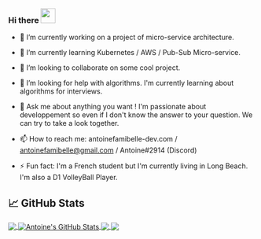 ### Hi there <img src="https://raw.githubusercontent.com/MartinHeinz/MartinHeinz/master/wave.gif" width="30px">

- 🔭 I’m currently working on a project of micro-service architecture.

- 🌱 I’m currently learning Kubernetes / AWS / Pub-Sub Micro-service.

- 👯 I’m looking to collaborate on some cool project.

- 🤔 I’m looking for help with algorithms. I'm currently learning about algorithms for interviews.

- 💬 Ask me about anything you want ! I'm passionate about developpement so even if I don't know the answer to your question. We can try to take a look together.

- 📫 How to reach me: antoinefamibelle-dev.com / antoinefamibelle@gmail.com / Antoine#2914 (Discord)

- ⚡ Fun fact: I'm a French student but I'm currently living in Long Beach. I'm also a D1 VolleyBall Player.

## &#x1f4c8; GitHub Stats

<a href="https://github.com/antoinefamibelle/antoinefamibelle">
  <img align="center" src="https://github-readme-stats.vercel.app/api/top-langs/?username=antoinefamibelle&hide=html,C++,C,tex&title_color=ffffff&text_color=c9cacc&icon_color=2bbc8a&bg_color=1d1f21&langs_count=5" />
</a>
<a href="https://github.com/antoinefamibelle/antoinefamibelle">
  <img align="center" src="https://github-readme-stats.vercel.app/api?username=antoinefamibelle&show_icons=true&line_height=27&count_private=true&title_color=ffffff&text_color=c9cacc&icon_color=2bbc8a&bg_color=1d1f21" alt="Antoine's GitHub Stats" />
</a>

<a href="https://github.com/antoinefamibelle/-PRO-Api_template_MEN">
  <img align="center" src="https://github-readme-stats.vercel.app/api/pin/?username=antoinefamibelle&repo=-PRO-Api_template_MEN&title_color=ffffff&text_color=c9cacc&icon_color=2bbc8a&bg_color=1d1f21" />
</a>


<a href="https://github.com/antoinefamibelle/My-Plazza">
  <img align="center" src="https://github-readme-stats.vercel.app/api/pin/?username=antoinefamibelle&repo=My-Plazza&title_color=ffffff&text_color=c9cacc&icon_color=2bbc8a&bg_color=1d1f21" />
</a>    
